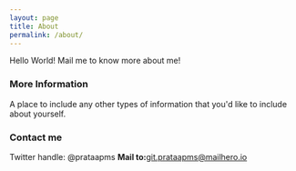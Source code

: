 ```yaml
---
layout: page
title: About
permalink: /about/
---
```


Hello World!
Mail me to know more about me!

### More Information

A place to include any other types of information that you'd like to include about yourself.

### Contact me
Twitter handle: @prataapms 
**Mail to:**[git.prataapms@mailhero.io](mailto:git.prataapms@mailhero.io)
